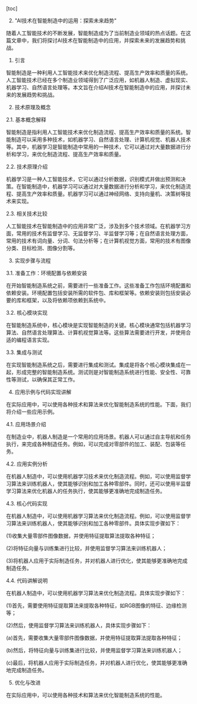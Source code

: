 
[toc]                    
                
                
2. "AI技术在智能制造中的运用：探索未来趋势"

随着人工智能技术的不断发展，智能制造成为了当前制造业领域的热点话题。在这篇文章中，我们将探讨AI技术在智能制造中的应用，并探索未来的发展趋势和挑战。

1. 引言

智能制造是一种利用人工智能技术来优化制造流程、提高生产效率和质量的系统。人工智能技术已经在多个制造业领域得到了广泛应用，如机器人制造、虚拟现实、机器学习、自然语言处理等。本文旨在介绍AI技术在智能制造中的应用，并探讨未来的发展趋势和挑战。

2. 技术原理及概念

2.1. 基本概念解释

智能制造是指利用人工智能技术来优化制造流程、提高生产效率和质量的系统。智能制造可以采用多种技术，如机器学习、自然语言处理、计算机视觉、机器人技术等。其中，机器学习是智能制造中常用的一种技术，它可以通过对大量数据进行分析和学习，来优化制造流程、提高生产效率和质量。

2.2. 技术原理介绍

机器学习是一种人工智能技术，它可以通过分析数据，识别模式并做出预测和决策。在智能制造中，机器学习可以通过对大量数据进行分析和学习，来优化制造流程、提高生产效率和质量。机器学习可以通过神经网络、支持向量机、决策树等技术来实现。

2.3. 相关技术比较

人工智能技术在智能制造中的应用非常广泛，涉及到多个技术领域。在机器学习方面，常用的技术有监督学习、无监督学习、半监督学习等；在自然语言处理方面，常用的技术有词向量、分词、句法分析等；在计算机视觉方面，常用的技术有图像分类、目标检测、图像分割等。

3. 实现步骤与流程

3.1. 准备工作：环境配置与依赖安装

在开始智能制造系统之前，需要进行一些准备工作。这些准备工作包括环境配置和依赖安装。环境配置包括安装所需的软件包、库和框架等。依赖安装则包括安装必要的库和框架，以及将依赖项依赖到系统中。

3.2. 核心模块实现

在智能制造系统中，核心模块是实现智能制造的关键。核心模块通常包括机器学习算法、自然语言处理算法、计算机视觉算法等。这些算法需要进行开发，并使用合适的编程语言实现。

3.3. 集成与测试

在实现智能制造系统之后，需要进行集成和测试。集成是将各个核心模块集成在一起，形成完整的智能制造系统。测试则是对智能制造系统进行性能、安全性、可靠性等测试，以确保其正常工作。

4. 应用示例与代码实现讲解

在实际应用中，可以使用各种技术和算法来优化智能制造系统的性能。下面，我们将介绍一些应用示例。

4.1. 应用场景介绍

在制造业中，机器人制造是一个常用的应用场景。机器人可以通过自主导航和任务执行，来完成各种制造任务。例如，可以完成对零部件的加工、装配、包装等任务。

4.2. 应用实例分析

在机器人制造中，可以使用机器学习技术来优化制造流程。例如，可以使用监督学习算法来训练机器人，使其能够识别和加工各种零部件。同时，还可以使用半监督学习算法来优化机器人的任务执行，使其能够更准确地完成制造任务。

4.3. 核心代码实现

在机器人制造中，可以使用机器学习算法来优化制造流程。例如，可以使用监督学习算法来训练机器人，使其能够识别和加工各种零部件。具体实现步骤如下：

(1)收集大量零部件图像数据，并使用特征提取算法提取各种特征；

(2)将特征向量与训练集进行比较，并使用监督学习算法来训练机器人；

(3)将机器人应用于实际制造任务，并对机器人进行优化，使其能够更准确地完成制造任务。

4.4. 代码讲解说明

在机器人制造中，可以使用机器学习算法来优化制造流程。具体实现步骤如下：

(1)首先，需要使用特征提取算法来提取各种特征，如RGB图像的特征、边缘检测等；

(2)然后，使用监督学习算法来训练机器人，具体实现步骤如下：

(a)首先，需要收集大量零部件图像数据，并使用特征提取算法提取各种特征；

(b)然后，将特征向量与训练集进行比较，并使用监督学习算法来训练机器人；

(c)最后，将机器人应用于实际制造任务，并对机器人进行优化，使其能够更准确地完成制造任务。

5. 优化与改进

在实际应用中，可以使用各种技术和算法来优化智能制造系统的性能。

